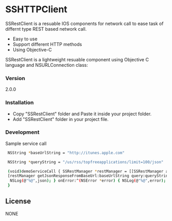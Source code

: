 # SSHTTPClient

SSRestClient is a resuable IOS components for network call to ease task of differnt type REST based network call.

  - Easy to use
  - Support different HTTP methods 
  - Using Objective-C

SSRestClient is a lightweight resuable component using Objective C language and NSURLConnection class:
### Version
2.0.0


### Installation
  - Copy "SSRestClient" folder and Paste it inside your project folder.
  - Add "SSRestClient" folder in your project file.

### Development

Sample service call

```sh
 NSString *baseUrlString = "http://itunes.apple.com"
```
```sh
 NSString *queryString = "/us/rss/topfreeapplications/limit=100/json"
```
```sh
 (void)demoServiceCall { SSRestManager *restManager = [[SSRestManager alloc] init]; 
 [restManager getJsonResponseFromBaseUrl:baseUrlString query:queryString onCompletion:^(NSDictionary *json) { 
  NSLog(@"%@",json); } onError:^(NSError *error) { NSLog(@"%@",error); }]; 
 }

```
License
----

NONE
